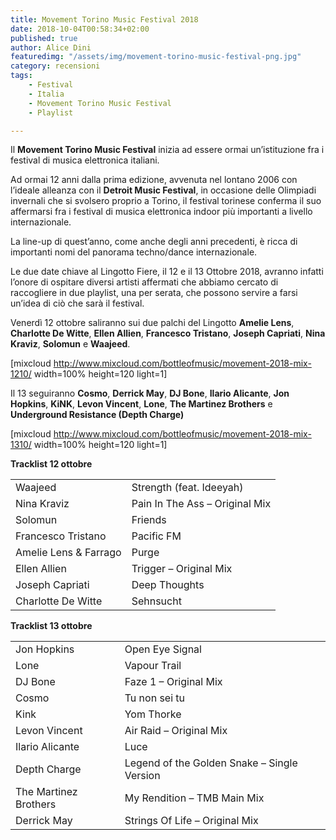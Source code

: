 ```yaml
---
title: Movement Torino Music Festival 2018
date: 2018-10-04T00:58:34+02:00
published: true
author: Alice Dini
featuredimg: "/assets/img/movement-torino-music-festival-png.jpg"
category: recensioni
tags:
    - Festival
    - Italia
    - Movement Torino Music Festival
    - Playlist

---
```

Il **Movement Torino Music Festival** inizia ad essere ormai un’istituzione fra i festival di musica elettronica italiani.

Ad ormai 12 anni dalla prima edizione, avvenuta nel lontano 2006 con l’ideale alleanza con il **Detroit Music Festival**, in occasione delle Olimpiadi invernali che si svolsero proprio a Torino, il festival torinese conferma il suo affermarsi fra i festival di musica elettronica indoor più importanti a livello internazionale.

La line-up di quest’anno, come anche degli anni precedenti, è ricca di importanti nomi del panorama techno/dance internazionale.

Le due date chiave al Lingotto Fiere, il 12 e il 13 Ottobre 2018, avranno infatti l’onore di ospitare diversi artisti affermati che abbiamo cercato di raccogliere in due playlist, una per serata, che possono servire a farsi un’idea di ciò che sarà il festival.

Venerdì 12 ottobre saliranno sui due palchi del Lingotto **Amelie Lens**, **Charlotte De Witte**, **Ellen Allien**, **Francesco Tristano**, **Joseph Capriati**, **Nina Kraviz**, **Solomun** e **Waajeed**.

\[mixcloud http://www.mixcloud.com/bottleofmusic/movement-2018-mix-1210/ width=100% height=120 light=1\]

Il 13 seguiranno **Cosmo**, **Derrick May**, **DJ Bone**, **Ilario Alicante**, **Jon Hopkins**, **KiNK**, **Levon Vincent**, **Lone**, **The Martinez Brothers** e **Underground Resistance (Depth Charge)**

\[mixcloud http://www.mixcloud.com/bottleofmusic/movement-2018-mix-1310/ width=100% height=120 light=1\]

**Tracklist 12 ottobre**

<table><tbody><tr><td colspan="1" rowspan="1">Waajeed</td><td colspan="1" rowspan="1">Strength (feat. Ideeyah)</td></tr><tr><td colspan="1" rowspan="1">Nina Kraviz</td><td colspan="1" rowspan="1">Pain In The Ass – Original Mix</td></tr><tr><td colspan="1" rowspan="1">Solomun</td><td colspan="1" rowspan="1">Friends</td></tr><tr><td colspan="1" rowspan="1">Francesco Tristano</td><td colspan="1" rowspan="1">Pacific FM</td></tr><tr><td colspan="1" rowspan="1">Amelie Lens & Farrago</td><td colspan="1" rowspan="1">Purge</td></tr><tr><td colspan="1" rowspan="1">Ellen Allien</td><td colspan="1" rowspan="1">Trigger – Original Mix</td></tr><tr><td colspan="1" rowspan="1">Joseph Capriati</td><td colspan="1" rowspan="1">Deep Thoughts</td></tr><tr><td colspan="1" rowspan="1">Charlotte De Witte</td><td colspan="1" rowspan="1">Sehnsucht</td></tr></tbody></table>

**Tracklist 13 ottobre**

<table><tbody><tr><td colspan="1" rowspan="1">Jon Hopkins</td><td colspan="1" rowspan="1">Open Eye Signal</td></tr><tr><td colspan="1" rowspan="1">Lone</td><td colspan="1" rowspan="1">Vapour Trail</td></tr><tr><td colspan="1" rowspan="1">DJ Bone</td><td colspan="1" rowspan="1">Faze 1 – Original Mix</td></tr><tr><td colspan="1" rowspan="1">Cosmo</td><td colspan="1" rowspan="1">Tu non sei tu</td></tr><tr><td colspan="1" rowspan="1">Kink</td><td colspan="1" rowspan="1">Yom Thorke</td></tr><tr><td colspan="1" rowspan="1">Levon Vincent</td><td colspan="1" rowspan="1">Air Raid – Original Mix</td></tr><tr><td colspan="1" rowspan="1">Ilario Alicante</td><td colspan="1" rowspan="1">Luce</td></tr><tr><td colspan="1" rowspan="1">Depth Charge</td><td colspan="1" rowspan="1">Legend of the Golden Snake – Single Version</td></tr><tr><td colspan="1" rowspan="1">The Martinez Brothers</td><td colspan="1" rowspan="1">My Rendition – TMB Main Mix</td></tr><tr><td colspan="1" rowspan="1">Derrick May</td><td colspan="1" rowspan="1">Strings Of Life – Original Mix</td></tr></tbody></table>
